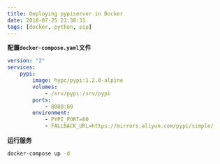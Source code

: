 ```yaml
---
title: Deploying pypiserver in Docker
date: 2018-07-25 21:38:31
tags: [docker, python, pip]
---
```


**配置`docker-compose.yaml`文件**

```yaml
version: "2"
services:
    pypi:
        image: hypc/pypi:1.2.0-alpine
        volumes:
            - /srv/pypi:/srv/pypi
        ports:
            - 8080:80
        environment:
            - PYPI_PORT=80
            - FALLBACK_URL=https://mirrors.aliyun.com/pypi/simple/
```

**运行服务**

```bash
docker-compose up -d
```
